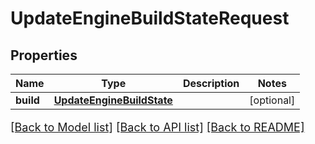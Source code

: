 # UpdateEngineBuildStateRequest

## Properties
Name | Type | Description | Notes
------------ | ------------- | ------------- | -------------
**build** | [**UpdateEngineBuildState**](UpdateEngineBuildState.md) |  | [optional] 

[[Back to Model list]](../README.md#documentation-for-models) [[Back to API list]](../README.md#documentation-for-api-endpoints) [[Back to README]](../README.md)

<style>
     p, ul, ol, li { font-size: 18px !important;}
</style>


